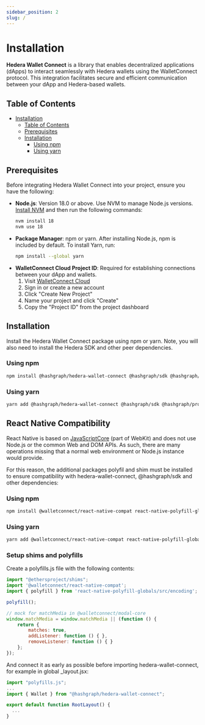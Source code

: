 ```yaml
---
sidebar_position: 2
slug: /
---
```


# Installation

**Hedera Wallet Connect** is a library that enables decentralized applications (dApps) to interact seamlessly with Hedera wallets using the WalletConnect protocol. This integration facilitates secure and efficient communication between your dApp and Hedera-based wallets.

## Table of Contents

- [Installation](#installation)
  - [Table of Contents](#table-of-contents)
  - [Prerequisites](#prerequisites)
  - [Installation](#installation-1)
    - [Using npm](#using-npm)
    - [Using yarn](#using-yarn)

## Prerequisites

Before integrating Hedera Wallet Connect into your project, ensure you have the following:

- **Node.js**: Version 18.0 or above. Use NVM to manage Node.js versions. [Install NVM](https://github.com/nvm-sh/nvm#installing-and-updating) and then run the following commands:
  ```bash
  nvm install 18
  nvm use 18
  ```
- **Package Manager**: npm or yarn. After installing Node.js, npm is included by default. To install Yarn, run:
  ```bash
  npm install --global yarn
  ```
- **WalletConnect Cloud Project ID**: Required for establishing connections between your dApp and wallets.
  1. Visit [WalletConnect Cloud](https://cloud.walletconnect.com)
  2. Sign in or create a new account
  3. Click "Create New Project"
  4. Name your project and click "Create"
  5. Copy the "Project ID" from the project dashboard

## Installation

Install the Hedera Wallet Connect package using npm or yarn. Note, you will also need to install the Hedera SDK and other peer dependencies.

### Using npm

```bash
npm install @hashgraph/hedera-wallet-connect @hashgraph/sdk @hashgraph/proto @hashgraph/hedera-wallet-connect @walletconnect/modal @walletconnect/qrcode-modal @walletconnect/utils  @walletconnect/modal-core
```

### Using yarn

```bash
yarn add @hashgraph/hedera-wallet-connect @hashgraph/sdk @hashgraph/proto @hashgraph/hedera-wallet-connect @walletconnect/modal @walletconnect/qrcode-modal @walletconnect/utils  @walletconnect/modal-core
```

## React Native Compatibility

React Native is based on [JavaScriptCore](https://developer.apple.com/documentation/javascriptcore) (part of WebKit) and does not use Node.js or the common Web and DOM APIs. As such, there are many operations missing that a normal web environment or Node.js instance would provide.

For this reason, the additional packages polyfil and shim must be installed to ensure compatibility with hedera-wallet-connect, @hashgraph/sdk and other dependencies:

### Using npm

```bash
npm install @walletconnect/react-native-compat react-native-polyfill-globals @ethersproject/shims
```

### Using yarn

```bash
yarn add @walletconnect/react-native-compat react-native-polyfill-globals @ethersproject/shims
```

### Setup shims and polyfills

Create a polyfills.js file with the following contents:

```js
import "@ethersproject/shims";
import '@walletconnect/react-native-compat';
import { polyfill } from 'react-native-polyfill-globals/src/encoding';

polyfill();

// mock for matchMedia in @walletconnect/modal-core
window.matchMedia = window.matchMedia || (function () {
    return {
        matches: true,
        addListener: function () { },
        removeListener: function () { }
    };
});
```

And connect it as early as possible before importing hedera-wallet-connect, for example in global _layout.jsx:
```js
import "polyfills.js";
...
import { Wallet } from "@hashgraph/hedera-wallet-connect";

export default function RootLayout() {
  ...
}
```
